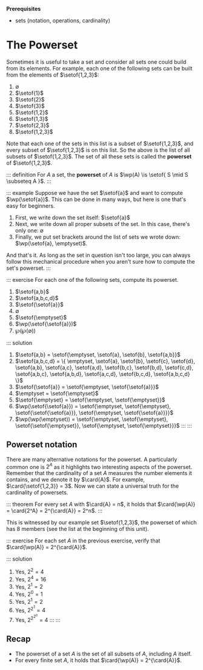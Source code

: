 **Prerequisites**

- sets (notation, operations, cardinality)

# The Powerset

Sometimes it is useful to take a set and consider all sets one could build from its elements.
For example, each one of the following sets can be built from the elements of $\setof{1,2,3}$: 

1. $\emptyset$
1. $\setof{1}$
1. $\setof{2}$
1. $\setof{3}$
1. $\setof{1,2}$
1. $\setof{1,3}$
1. $\setof{2,3}$
1. $\setof{1,2,3}$

Note that each one of the sets in this list is a subset of $\setof{1,2,3}$, and every subset of $\setof{1,2,3}$ is on this list.
So the above is the list of all subsets of $\setof{1,2,3}$.
The set of all these sets is called the **powerset** of $\setof{1,2,3}$.

::: definition
For $A$ a set, the **powerset** of $A$ is $\wp(A) \is \setof{ S \mid S \subseteq A }$.
:::

::: example
Suppose we have the set $\setof{a}$ and want to compute $\wp(\setof{a})$.
This can be done in many ways, but here is one that's easy for beginners.

1. First, we write down the set itself: $\setof{a}$
1. Next, we write down all proper subsets of the set.
   In this case, there's only one: $\emptyset$
1. Finally, we put set brackets around the list of sets we wrote down:
   $\wp(\setof{a}, \emptyset)$.

And that's it.
As long as the set in question isn't too large, you can always follow this mechanical procedure when you aren't sure how to compute the set's powerset.
:::

::: exercise
For each one of the following sets, compute its powerset.

1. $\setof{a,b}$
1. $\setof{a,b,c,d}$
1. $\setof{\setof{a}}$
1. $\emptyset$
1. $\setof{\emptyset}$
1. $\wp(\setof{\setof{a}})$
1. $\wp(\wp(\emptyset))$

::: solution
1. $\setof{a,b} = \setof{\emptyset, \setof{a}, \setof{b}, \setof{a,b}}$
1. $\setof{a,b,c,d} = \{ \emptyset, \setof{a}, \setof{b}, \setof{c}, \setof{d}, \setof{a,b}, \setof{a,c}, \setof{a,d}, \setof{b,c}, \setof{b,d}, \setof{c,d}, \setof{a,b,c}, \setof{a,b,d}, \setof{a,c,d}, \setof{b,c,d}, \setof{a,b,c,d} \}$
1. $\setof{\setof{a}} = \setof{\emptyset, \setof{\setof{a}}}$
1. $\emptyset = \setof{\emptyset}$
1. $\setof{\emptyset} = \setof{\emptyset, \setof{\emptyset}}$
1. $\wp(\setof{\setof{a}}) = \setof{\emptyset, \setof{\emptyset}, \setof{\setof{\setof{a}}}, \setof{\emptyset, \setof{\setof{a}}}}$
1. $\wp(\wp(\emptyset)) = \setof{\emptyset, \setof{\emptyset}, \setof{\setof{\emptyset}}, \setof{\emptyset, \setof{\emptyset}}}$
:::
:::

## Powerset notation

There are many alternative notations for the powerset.
A particularly common one is $2^A$ as it highlights two interesting aspects of the powerset.
Remember that the cardinality of a set $A$ measures the number elements it contains, and we denote it by $\card{A}$.
For example, $\card{\setof{1,2,3}} = 3$.
Now we can state a universal truth for the cardinality of powersets.

::: theorem
For every set $A$ with $\card{A} = n$, it holds that $\card{\wp(A)} = \card{2^A} = 2^{\card{A}} = 2^n$.
:::

This is witnessed by our example set $\setof{1,2,3}$, the powerset of which has $8$ members (see the list at the beginning of this unit).

::: exercise
For each set $A$ in the previous exercise, verify that $\card{\wp(A)} = 2^{\card{A}}$.

::: solution
1. Yes, $2^2 = 4$
1. Yes, $2^4 = 16$
1. Yes, $2^1 = 2$
1. Yes, $2^0 = 1$
1. Yes, $2^1 = 2$
1. Yes, $2^{2^1} = 4$
1. Yes, $2^{2^{2^0}} = 4$
:::
:::

<!-- But the $2^A$ notation for powersets has a deeper meaning that goes beyond mere numbers. -->
<!-- The notation $B^A$ is sometimes used to represent the set of all functions from $A$ to $B$. -->
<!-- And $2$ can be construed not just as the number $2$, but as any set with cardinality $2$, including $\setof{\top, \bot}$. -->
<!-- So $2^A$ can be taken to denote the set of all functions from $A$ to $\setof{\top, \bot}$. -->
<!-- But since functions are sets, this is exactly the class of all subsets of $A$. -->

<!-- In sum, the $2^A$ notation for powersets is very pleasing on a theoretical level. -->
<!-- But humans are a practical bunch, and since superscripts are slightly strenuous to read, $\wp(A)$ is the preferred notation for powersets. -->

## Recap

- The powerset of a set $A$ is the set of all subsets of $A$, including $A$ itself.
- For every finite set $A$, it holds that $\card{\wp(A)} = 2^{\card{A}}$.

